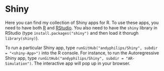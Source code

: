 # Shiny
Here you can find my collection of Shiny apps for R. To use these apps, you need to have both [R](https://www.r-project.org/) and [RStudio](https://www.rstudio.com/). You also need to have the `shiny` library in RStudio (type `install.packages("shiny")` and then load it thorugh `library(shiny)`).

To run a particular Shiny app, type `runGitHub("andyphilips/Shiny", subdir = "<shiny-App>")` into the R console. For instance, to run the Autoregressive Shiny app, type `runGitHub("andyphilips/Shiny", subdir = "AR-Simulation")`. The interactive app will pop up in your browser.
